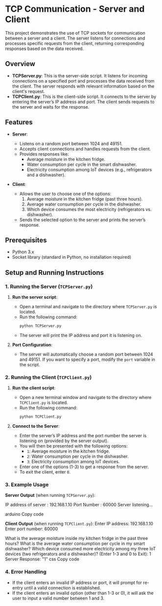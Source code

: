 # TCP Communication - Server and Client

This project demonstrates the use of TCP sockets for communication between a server and a client. The server listens for connections and processes specific requests from the client, returning corresponding responses based on the data received.

## Overview

- **TCPServer.py**: This is the server-side script. It listens for incoming connections on a specified port and processes the data received from the client. The server responds with relevant information based on the client's request.
- **TCPClient.py**: This is the client-side script. It connects to the server by entering the server’s IP address and port. The client sends requests to the server and waits for the response.

## Features

- **Server**:
    - Listens on a random port between 1024 and 49151.
    - Accepts client connections and handles requests from the client.
    - Provides responses like:
        - Average moisture in the kitchen fridge.
        - Water consumption per cycle in the smart dishwasher.
        - Electricity consumption among IoT devices (e.g., refrigerators and a dishwasher).

- **Client**:
    - Allows the user to choose one of the options:
        1. Average moisture in the kitchen fridge (past three hours).
        2. Average water consumption per cycle in the dishwasher.
        3. Which device consumes the most electricity (refrigerators vs. dishwasher).
    - Sends the selected option to the server and prints the server’s response.

## Prerequisites

- Python 3.x
- Socket library (standard in Python, no installation required)

## Setup and Running Instructions

### 1. Running the Server (`TCPServer.py`)

1. **Run the server script**:
    - Open a terminal and navigate to the directory where `TCPServer.py` is located.
    - Run the following command:
      ```bash
      python TCPServer.py
      ```
    - The server will print the IP address and port it is listening on.

2. **Port Configuration**:
    - The server will automatically choose a random port between 1024 and 49151. If you want to specify a port, modify the `port` variable in the script.

### 2. Running the Client (`TCPClient.py`)

1. **Run the client script**:
    - Open a new terminal window and navigate to the directory where `TCPClient.py` is located.
    - Run the following command:
      ```bash
      python TCPClient.py
      ```

2. **Connect to the Server**:
    - Enter the server’s IP address and the port number the server is listening on (provided by the server output).
    - You will then be presented with the following options:
        - `1`: Average moisture in the kitchen fridge.
        - `2`: Water consumption per cycle in the dishwasher.
        - `3`: Electricity consumption among IoT devices.
    - Enter one of the options (1-3) to get a response from the server.
    - To exit the client, enter `0`.

### 3. Example Usage

**Server Output** (when running `TCPServer.py`):



IP address of server : 192.168.1.10 Port Number : 60000 Server listening...

arduino
Copy code

**Client Output** (when running `TCPClient.py`):
Enter IP address: 192.168.1.10 Enter port number: 60000

What is the average moisture inside my kitchen fridge in the past three hours?
What is the average water consumption per cycle in my smart dishwasher?
Which device consumed more electricity among my three IoT devices (two refrigerators and a dishwasher)? (Enter 1-3 and 0 to Exit): 1 Server Response: "1"
css
Copy code

### 4. Error Handling

- If the client enters an invalid IP address or port, it will prompt for re-entry until a valid connection is established.
- If the client enters an invalid option (other than 1-3 or 0), it will ask the user to input a valid number between 1 and 3.


